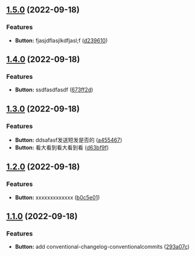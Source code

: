 ## [1.5.0](https://github.com/daihaoxin/vue-component/compare/v1.4.0...v1.5.0) (2022-09-18)


### Features

* **Button:** fjasjdflasjlkdfjasl;f ([d239610](https://github.com/daihaoxin/vue-component/commit/d239610a62f4f8bb0c2cca073b666f21f11fd2c0))

## [1.4.0](https://github.com/daihaoxin/vue-component/compare/v1.3.0...v1.4.0) (2022-09-18)


### Features

* **Button:** ssdfasdfasdf ([673ff2d](https://github.com/daihaoxin/vue-component/commit/673ff2d47a9947a6486fd029d6edf1f54df364fd))

## [1.3.0](https://github.com/daihaoxin/vue-component/compare/v1.2.0...v1.3.0) (2022-09-18)


### Features

* **Button:** ddsafasf发送短发是否的 ([a455467](https://github.com/daihaoxin/vue-component/commit/a4554679cc4dbe498420307fd50fd3e3d10c18b8))
* **Button:** 看大看到看大看到看 ([d63bf9f](https://github.com/daihaoxin/vue-component/commit/d63bf9f6bb840e54c147a1e67322072c262c7546))

## [1.2.0](https://github.com/daihaoxin/vue-component/compare/v1.1.0...v1.2.0) (2022-09-18)


### Features

* **Button:** xxxxxxxxxxxxx ([b0c5e01](https://github.com/daihaoxin/vue-component/commit/b0c5e0186885bc0fc2d016763c717ca5f22fa3e6))

## [1.1.0](https://github.com/daihaoxin/vue-component/compare/v1.0.0...v1.1.0) (2022-09-18)


### Features

* **Button:** add conventional-changelog-conventionalcommits ([293a07c](https://github.com/daihaoxin/vue-component/commit/293a07c8bc732fc113eb85a0417aecd637e633c3))
